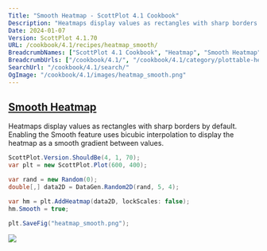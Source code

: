 ```yaml
---
Title: "Smooth Heatmap - ScottPlot 4.1 Cookbook"
Description: "Heatmaps display values as rectangles with sharp borders by default. Enabling the Smooth feature uses bicubic interpolation to display the heatmap as a smooth gradient between values."
Date: 2024-01-07
Version: ScottPlot 4.1.70
URL: /cookbook/4.1/recipes/heatmap_smooth/
BreadcrumbNames: ["ScottPlot 4.1 Cookbook", "Heatmap", "Smooth Heatmap"]
BreadcrumbUrls: ["/cookbook/4.1/", "/cookbook/4.1/category/plottable-heatmap", "/cookbook/4.1/recipes/heatmap_smooth/"]
SearchUrl: "/cookbook/4.1/search/"
OgImage: "/cookbook/4.1/images/heatmap_smooth.png"
---
```


<h2><a id='smooth-heatmap' href='/cookbook/4.1/recipes/heatmap_smooth/'>Smooth Heatmap</a></h2>

Heatmaps display values as rectangles with sharp borders by default. Enabling the Smooth feature uses bicubic interpolation to display the heatmap as a smooth gradient between values.

```cs
ScottPlot.Version.ShouldBe(4, 1, 70);
var plt = new ScottPlot.Plot(600, 400);

var rand = new Random(0);
double[,] data2D = DataGen.Random2D(rand, 5, 4);

var hm = plt.AddHeatmap(data2D, lockScales: false);
hm.Smooth = true;

plt.SaveFig("heatmap_smooth.png");
```

<img src='../../images/heatmap_smooth.png' class='d-block mx-auto my-5' />


